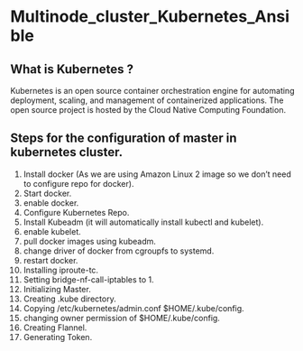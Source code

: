 # Multinode_cluster_Kubernetes_Ansible
## What is Kubernetes ?
Kubernetes is an open source container orchestration engine for automating deployment, scaling, and management of containerized applications. The open source project is hosted by the Cloud Native Computing Foundation.

## Steps for the configuration of master in kubernetes cluster.
1. Install docker (As we are using Amazon Linux 2 image so we don’t need to configure repo for docker).
2. Start docker.
3. enable docker.
4. Configure Kubernetes Repo.
5. Install Kubeadm (it will automatically install kubectl and kubelet).
6. enable kubelet.
7. pull docker images using kubeadm.
8. change driver of docker from cgroupfs to systemd.
9. restart docker.
10. Installing iproute-tc.
11. Setting bridge-nf-call-iptables to 1.
12. Initializing Master.
13. Creating .kube directory.
14. Copying /etc/kubernetes/admin.conf $HOME/.kube/config.
15. changing owner permission of $HOME/.kube/config.
16. Creating Flannel.
17. Generating Token.


